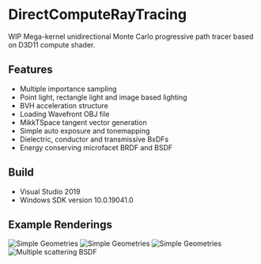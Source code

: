 # DirectComputeRayTracing
WIP Mega-kernel unidirectional Monte Carlo progressive path tracer based on D3D11 compute shader.

## Features
- Multiple importance sampling
- Point light, rectangle light and image based lighting
- BVH acceleration structure
- Loading Wavefront OBJ file
- MikkTSpace tangent vector generation
- Simple auto exposure and tonemapping
- Dielectric, conductor and transmissive BxDFs
- Energy conserving microfacet BRDF and BSDF

## Build
- Visual Studio 2019
- Windows SDK version 10.0.19041.0

## Example Renderings
![Simple Geometries](https://dsm01pap001files.storage.live.com/y4mlJsNQdGHKksgH59ruV2iGbA70CVJynMqsoEmVp_lr1OKiXhNv50e6y9a64z7Kr_pbICNwaJzox2ojXD7ctHp7rkS3iKz6AIjwM3-ZqXTSs4WsK0zShiXwpHPWFuqvuzLJiRi4YWwKoodG4DUIYkigdr4W0wCan3JKuH_F1a9NnFs33_-4orLmBRwERXhKDzR?width=3840&height=2100&cropmode=none)
![Simple Geometries](https://dsm01pap001files.storage.live.com/y4mW0646RrUbd1AvwkO3ArPSH3oe624S-OVH9E5pUW8VS7H00Xnl9fQvRyosVjsq4MpO3gbHfkzIHnhWEwzTGuVvs5OQnE82lBggXLmFGoKSO16P10JkMPp-pAx4WiMlMHiyi0Ek0G5t-QGeTM6h053dpcqwF4j-nZmir2N7yFVsXZSyce9wdAiZ5mee0p1kNVL?width=3840&height=2100&cropmode=none)
![Simple Geometries](https://dsm01pap001files.storage.live.com/y4m5em9u4C4AK4Zq4xj_xPQncALHoYGfKtzIX7pQ_XTVcWDw1VMXuo4CBkjunytvkES1gInKMneJeKNp-CJTGK8A2OBYHaEx8XBiWH3YmNRWhvPQH55vxEaAQHFpHv2KasfP_HllD0FI4lmBe1xiwkuGjIvtX1LLtdJZkqNKvaXi445ucXPDeRepnjqWawG7H0D?width=1438&height=807&cropmode=none)
![Multiple scattering BSDF](https://dsm01pap001files.storage.live.com/y4meF_5cnv5W_T0_VwOSMlanmR2uehz33UIgqTEP3W5izlBWkpKt9HlaYb41dgq_F1A5SHYCWRBA7Tb4AIdeps2thElIEJxRIKOmc72pOEg8eg_-ucAq0R_wxuJJLqifTmCw2kK0_9LnrHd4NDAJMvJ7JeFoMU1XQChygwObAgpPUI4aLv2PxFTnCTmY9zqCP3E?width=1918&height=1032&cropmode=none)

